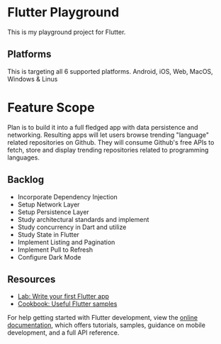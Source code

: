 # Flutter Playground

This is my playground project for Flutter. 

## Platforms
This is targeting all 6 supported platforms. Android, iOS, Web, MacOS, Windows & Linus

# Feature Scope
Plan is to build it into a full fledged app with data persistence and networking. Resulting apps will let users browse trending "language" related repositories on Github. They will consume Github's free APIs to fetch, store and display trending repositories related to programming languages.

## Backlog
- Incorporate Dependency Injection
- Setup Network Layer
- Setup Persistence Layer
- Study architectural standards and implement
- Study concurrency in Dart and utilize
- Study State in Flutter
- Implement Listing and Pagination
- Implement Pull to Refresh
- Configure Dark Mode

## Resources

- [Lab: Write your first Flutter app](https://docs.flutter.dev/get-started/codelab)
- [Cookbook: Useful Flutter samples](https://docs.flutter.dev/cookbook)

For help getting started with Flutter development, view the
[online documentation](https://docs.flutter.dev/), which offers tutorials,
samples, guidance on mobile development, and a full API reference.
